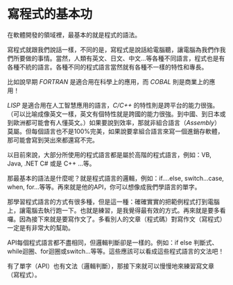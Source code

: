 寫程式的基本功
===============

在軟體開發的領域裡，最基本的就是程式的語法。

寫程式就跟我們說話一樣，不同的是，寫程式是說話給電腦聽，讓電腦為我們作我們所要做的事情。當然，人類有英文、日文、中文…等各種不同語言，程式也是有各種不統的語言。各種不同的程式語言當然就有各種不一樣的特性和專長。

比如說早期 *FORTRAN* 是適合用在科學上的應用，而 *COBAL* 則是商業上的應用！

*LISP* 是適合用在人工智慧應用的語言，*C/C++* 的特性則是跨平台的能力很強。（可以比喻成像英文一樣，英文有個特性就是跨國的能力很強。到中國、到日本或到歐洲都可能會有人懂英文。）如果要說到效率，那就非組合語言（*Assembly*）莫屬。但每個語言也不是100%完美，如果說要拿組合語言來寫一個進銷存軟體，那可能會寫到哭出來都還寫不完。

以目前來說，大部分所使用的程式語言都是屬於高階的程式語言，例如：VB, Java, .NET C# 或是 C++ …等。

那最基本的語法是什麼呢？就是程式語言的邏輯，例如：if….else, switch…case, when, for…等等。再來就是他的API，你可以想像成我們學語言的單字。

那學習程式語言的方式有很多種，但是這一種：確確實實的把範例程式打到電腦上，讓電腦去執行跑一下。也就是練習，是我覺得最有效的方式。再來就是要多看囉。因為接下來就是要寫作文了。多看別人的文章（程式碼）對寫作文（寫程式）一定是有非常大的幫助。

API每個程式語言都不盡相同，但邏輯判斷卻是一樣的。例如：if else 判斷式、while迴圈、for迴圈或switch…等等。這些應該可以看成這些程式語言的文法吧！

有了單字（API）也有文法（邏輯判斷），那接下來就可以慢慢地來練習寫文章（寫程式）。